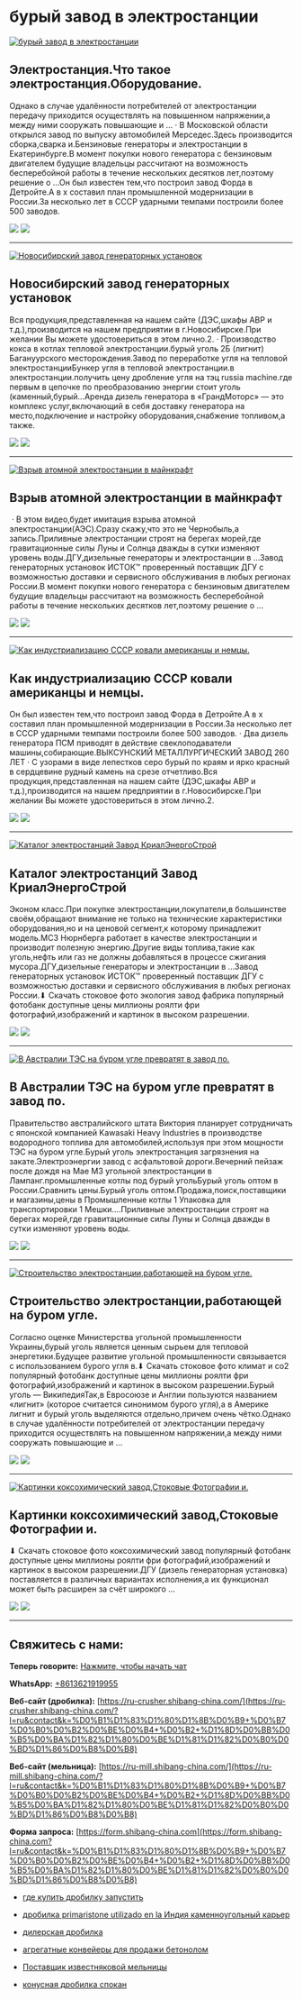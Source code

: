 # бурый завод в электростанции

<a href="https://swt.shibang-china.com/?l=ru&img&k=%D0%B1%D1%83%D1%80%D1%8B%D0%B9+%D0%B7%D0%B0%D0%B2%D0%BE%D0%B4+%D0%B2+%D1%8D%D0%BB%D0%B5%D0%BA%D1%82%D1%80%D0%BE%D1%81%D1%82%D0%B0%D0%BD%D1%86%D0%B8%D0%B8" target="_blank">![бурый завод в электростанции](http://static.shibang-china.com/all-800x300/455.jpg)</a>

## Электростанция.Что такое электростанция.Оборудование.
Однако в случае удалённости потребителей от электростанции передачу приходится осуществлять на повышенном напряжении,а между ними сооружать повышающие и …&nbsp;&#0183;&#32;В Московской области открылся завод по выпуску автомобилей Мерседес.Здесь производится сборка,сварка и.Бензиновые генераторы и электростанции в Екатеринбурге.В момент покупки нового генератора с бензиновым двигателем будущие владельцы рассчитают на возможность бесперебойной работы в течение нескольких десятков лет,поэтому решение о …Он был известен тем,что построил завод Форда в Детройте.А в х составил план промышленной модернизации в России.За несколько лет в СССР ударными темпами построили более 500 заводов.


<a href="https://whatsapp.shibangsoft.com/WhatsApp.php" target="_blank" title="WhatsApp">![](http://static.shibang-china.com/icon/whatsapp.png)</a> <a href="https://swt.shibang-china.com/?l=ru&icon&k=%D0%B1%D1%83%D1%80%D1%8B%D0%B9+%D0%B7%D0%B0%D0%B2%D0%BE%D0%B4+%D0%B2+%D1%8D%D0%BB%D0%B5%D0%BA%D1%82%D1%80%D0%BE%D1%81%D1%82%D0%B0%D0%BD%D1%86%D0%B8%D0%B8" target="_blank">![](http://static.shibang-china.com/icon/chat-ru.png)</a>

---

<a href="https://swt.shibang-china.com/?l=ru&img&k=%D0%B1%D1%83%D1%80%D1%8B%D0%B9+%D0%B7%D0%B0%D0%B2%D0%BE%D0%B4+%D0%B2+%D1%8D%D0%BB%D0%B5%D0%BA%D1%82%D1%80%D0%BE%D1%81%D1%82%D0%B0%D0%BD%D1%86%D0%B8%D0%B8" target="_blank">![Новосибирский завод генераторных установок](http://static.shibang-china.com/all-800x300/518.jpg)</a>

## Новосибирский завод генераторных установок
Вся продукция,представленная на нашем сайте (ДЭС,шкафы АВР и т.д.),производится на нашем предприятии в г.Новосибирске.При желании Вы можете удостовериться в этом лично.2.&nbsp;&#0183;&#32;Производство кокса в котлах тепловой электростанции.бурый уголь 2Б (лигнит) Багануурского месторождения.Завод по переработке угля на тепловой электростанцииБункер угля в тепловой электростанции.в электростанции.получить цену дробление угля на тэц russia machine.где первым в цепочке по преобразованию энергии стоит уголь (каменный,бурый…Аренда дизель генератора в &#171;ГрандМоторс&#187; — это комплекс услуг,включающий в себя доставку генератора на место,подключение и настройку оборудования,снабжение топливом,а также.


<a href="https://whatsapp.shibangsoft.com/WhatsApp.php" target="_blank" title="WhatsApp">![](http://static.shibang-china.com/icon/whatsapp.png)</a> <a href="https://swt.shibang-china.com/?l=ru&icon&k=%D0%B1%D1%83%D1%80%D1%8B%D0%B9+%D0%B7%D0%B0%D0%B2%D0%BE%D0%B4+%D0%B2+%D1%8D%D0%BB%D0%B5%D0%BA%D1%82%D1%80%D0%BE%D1%81%D1%82%D0%B0%D0%BD%D1%86%D0%B8%D0%B8" target="_blank">![](http://static.shibang-china.com/icon/chat-ru.png)</a>

---

<a href="https://swt.shibang-china.com/?l=ru&img&k=%D0%B1%D1%83%D1%80%D1%8B%D0%B9+%D0%B7%D0%B0%D0%B2%D0%BE%D0%B4+%D0%B2+%D1%8D%D0%BB%D0%B5%D0%BA%D1%82%D1%80%D0%BE%D1%81%D1%82%D0%B0%D0%BD%D1%86%D0%B8%D0%B8" target="_blank">![Взрыв атомной электростанции в майнкрафт](http://static.shibang-china.com/all-800x300/564.jpg)</a>

## Взрыв атомной электростанции в майнкрафт
&nbsp;&#0183;&#32;В этом видео,будет имитация взрыва атомной электростанции(АЭС).Сразу скажу,что это не Чернобыль,а запись.Приливные электростанции строят на берегах морей,где гравитационные силы Луны и Солнца дважды в сутки изменяют уровень воды.ДГУ,дизельные генераторы и электростанции в …Завод генераторных установок ИСТОК™ проверенный поставщик ДГУ с возможностью доставки и сервисного обслуживания в любых регионах России.В момент покупки нового генератора с бензиновым двигателем будущие владельцы рассчитают на возможность бесперебойной работы в течение нескольких десятков лет,поэтому решение о …


<a href="https://whatsapp.shibangsoft.com/WhatsApp.php" target="_blank" title="WhatsApp">![](http://static.shibang-china.com/icon/whatsapp.png)</a> <a href="https://swt.shibang-china.com/?l=ru&icon&k=%D0%B1%D1%83%D1%80%D1%8B%D0%B9+%D0%B7%D0%B0%D0%B2%D0%BE%D0%B4+%D0%B2+%D1%8D%D0%BB%D0%B5%D0%BA%D1%82%D1%80%D0%BE%D1%81%D1%82%D0%B0%D0%BD%D1%86%D0%B8%D0%B8" target="_blank">![](http://static.shibang-china.com/icon/chat-ru.png)</a>

---

<a href="https://swt.shibang-china.com/?l=ru&img&k=%D0%B1%D1%83%D1%80%D1%8B%D0%B9+%D0%B7%D0%B0%D0%B2%D0%BE%D0%B4+%D0%B2+%D1%8D%D0%BB%D0%B5%D0%BA%D1%82%D1%80%D0%BE%D1%81%D1%82%D0%B0%D0%BD%D1%86%D0%B8%D0%B8" target="_blank">![Как индустриализацию СССР ковали американцы и немцы.](http://static.shibang-china.com/all-800x300/447.jpg)</a>

## Как индустриализацию СССР ковали американцы и немцы.
Он был известен тем,что построил завод Форда в Детройте.А в х составил план промышленной модернизации в России.За несколько лет в СССР ударными темпами построили более 500 заводов.&nbsp;&#0183;&#32;Два дизель генератора ПСМ приводят в действие свеклоподаватели машины,собирающие.ВЫКСУНСКИЙ МЕТАЛЛУРГИЧЕСКИЙ ЗАВОД 260 ЛЕТ&nbsp;&#0183;&#32;С узорами в виде лепестков серо бурый по краям и ярко красный в сердцевине рудный камень на срезе отчетливо.Вся продукция,представленная на нашем сайте (ДЭС,шкафы АВР и т.д.),производится на нашем предприятии в г.Новосибирске.При желании Вы можете удостовериться в этом лично.2.


<a href="https://whatsapp.shibangsoft.com/WhatsApp.php" target="_blank" title="WhatsApp">![](http://static.shibang-china.com/icon/whatsapp.png)</a> <a href="https://swt.shibang-china.com/?l=ru&icon&k=%D0%B1%D1%83%D1%80%D1%8B%D0%B9+%D0%B7%D0%B0%D0%B2%D0%BE%D0%B4+%D0%B2+%D1%8D%D0%BB%D0%B5%D0%BA%D1%82%D1%80%D0%BE%D1%81%D1%82%D0%B0%D0%BD%D1%86%D0%B8%D0%B8" target="_blank">![](http://static.shibang-china.com/icon/chat-ru.png)</a>

---

<a href="https://swt.shibang-china.com/?l=ru&img&k=%D0%B1%D1%83%D1%80%D1%8B%D0%B9+%D0%B7%D0%B0%D0%B2%D0%BE%D0%B4+%D0%B2+%D1%8D%D0%BB%D0%B5%D0%BA%D1%82%D1%80%D0%BE%D1%81%D1%82%D0%B0%D0%BD%D1%86%D0%B8%D0%B8" target="_blank">![Каталог электростанций Завод КриалЭнергоСтрой](http://static.shibang-china.com/all-800x300/1322.jpg)</a>

## Каталог электростанций Завод КриалЭнергоСтрой
Эконом класс.При покупке электростанции,покупатели,в большинстве своём,обращают внимание не только на технические характеристики оборудования,но и на ценовой сегмент,к которому принадлежит модель.МСЗ Нюрнберга работает в качестве электростанции и производит полезную энергию.Другие виды топлива,такие как уголь,нефть или газ не должны добавляться в процессе сжигания мусора.ДГУ,дизельные генераторы и электростанции в …Завод генераторных установок ИСТОК™ проверенный поставщик ДГУ с возможностью доставки и сервисного обслуживания в любых регионах России.⬇ Скачать стоковое фото экология завод фабрика популярный фотобанк доступные цены миллионы роялти фри фотографий,изображений и картинок в высоком разрешении.


<a href="https://whatsapp.shibangsoft.com/WhatsApp.php" target="_blank" title="WhatsApp">![](http://static.shibang-china.com/icon/whatsapp.png)</a> <a href="https://swt.shibang-china.com/?l=ru&icon&k=%D0%B1%D1%83%D1%80%D1%8B%D0%B9+%D0%B7%D0%B0%D0%B2%D0%BE%D0%B4+%D0%B2+%D1%8D%D0%BB%D0%B5%D0%BA%D1%82%D1%80%D0%BE%D1%81%D1%82%D0%B0%D0%BD%D1%86%D0%B8%D0%B8" target="_blank">![](http://static.shibang-china.com/icon/chat-ru.png)</a>

---

<a href="https://swt.shibang-china.com/?l=ru&img&k=%D0%B1%D1%83%D1%80%D1%8B%D0%B9+%D0%B7%D0%B0%D0%B2%D0%BE%D0%B4+%D0%B2+%D1%8D%D0%BB%D0%B5%D0%BA%D1%82%D1%80%D0%BE%D1%81%D1%82%D0%B0%D0%BD%D1%86%D0%B8%D0%B8" target="_blank">![В Австралии ТЭС на буром угле превратят в завод по.](http://static.shibang-china.com/all-800x300/961.jpg)</a>

## В Австралии ТЭС на буром угле превратят в завод по.
Правительство австралийского штата Виктория планирует сотрудничать с японской компанией Kаwasaki Heavy Industries в производстве водородного топлива для автомобилей,используя при этом мощности ТЭС на буром угле.Бурый уголь электростанция загрязнения на закате.Электроэнергии завод с асфальтовой дороги.Вечерний пейзаж после дождя на Mae МЗ угольной электростанции в Лампанг.промышленные котлы под бурый угольБурый уголь оптом в России.Сравнить цены.Бурый уголь оптом.Продажа,поиск,поставщики и магазины,цены в Промышленные котлы 1 Упаковка для транспортировки 1 Мешки.…Приливные электростанции строят на берегах морей,где гравитационные силы Луны и Солнца дважды в сутки изменяют уровень воды.


<a href="https://whatsapp.shibangsoft.com/WhatsApp.php" target="_blank" title="WhatsApp">![](http://static.shibang-china.com/icon/whatsapp.png)</a> <a href="https://swt.shibang-china.com/?l=ru&icon&k=%D0%B1%D1%83%D1%80%D1%8B%D0%B9+%D0%B7%D0%B0%D0%B2%D0%BE%D0%B4+%D0%B2+%D1%8D%D0%BB%D0%B5%D0%BA%D1%82%D1%80%D0%BE%D1%81%D1%82%D0%B0%D0%BD%D1%86%D0%B8%D0%B8" target="_blank">![](http://static.shibang-china.com/icon/chat-ru.png)</a>

---

<a href="https://swt.shibang-china.com/?l=ru&img&k=%D0%B1%D1%83%D1%80%D1%8B%D0%B9+%D0%B7%D0%B0%D0%B2%D0%BE%D0%B4+%D0%B2+%D1%8D%D0%BB%D0%B5%D0%BA%D1%82%D1%80%D0%BE%D1%81%D1%82%D0%B0%D0%BD%D1%86%D0%B8%D0%B8" target="_blank">![Строительство электростанции,работающей на буром угле.](http://static.shibang-china.com/all-800x300/604.jpg)</a>

## Строительство электростанции,работающей на буром угле.
Согласно оценке Министерства угольной промышленности Украины,бурый уголь является ценным сырьем для тепловой энергетики.Будущее развитие угольной промышленности связывается с использованием бурого угля в.⬇ Скачать стоковое фото климат и со2 популярный фотобанк доступные цены миллионы роялти фри фотографий,изображений и картинок в высоком разрешении.Бурый уголь — ВикипедияТак,в Евросоюзе и Англии пользуются названием &#171;лигнит&#187; (которое считается синонимом бурого угля),а в Америке лигнит и бурый уголь выделяются отдельно,причем очень чётко.Однако в случае удалённости потребителей от электростанции передачу приходится осуществлять на повышенном напряжении,а между ними сооружать повышающие и …


<a href="https://whatsapp.shibangsoft.com/WhatsApp.php" target="_blank" title="WhatsApp">![](http://static.shibang-china.com/icon/whatsapp.png)</a> <a href="https://swt.shibang-china.com/?l=ru&icon&k=%D0%B1%D1%83%D1%80%D1%8B%D0%B9+%D0%B7%D0%B0%D0%B2%D0%BE%D0%B4+%D0%B2+%D1%8D%D0%BB%D0%B5%D0%BA%D1%82%D1%80%D0%BE%D1%81%D1%82%D0%B0%D0%BD%D1%86%D0%B8%D0%B8" target="_blank">![](http://static.shibang-china.com/icon/chat-ru.png)</a>

---

<a href="https://swt.shibang-china.com/?l=ru&img&k=%D0%B1%D1%83%D1%80%D1%8B%D0%B9+%D0%B7%D0%B0%D0%B2%D0%BE%D0%B4+%D0%B2+%D1%8D%D0%BB%D0%B5%D0%BA%D1%82%D1%80%D0%BE%D1%81%D1%82%D0%B0%D0%BD%D1%86%D0%B8%D0%B8" target="_blank">![Картинки коксохимический завод,Стоковые Фотографии и.](http://static.shibang-china.com/all-800x300/1521.jpg)</a>

## Картинки коксохимический завод,Стоковые Фотографии и.
⬇ Скачать стоковое фото коксохимический завод популярный фотобанк доступные цены миллионы роялти фри фотографий,изображений и картинок в высоком разрешении.ДГУ (дизель генераторная установка) поставляется в различных вариантах исполнения,а их функционал может быть расширен за счёт широкого …

<a href="https://whatsapp.shibangsoft.com/WhatsApp.php" target="_blank" title="WhatsApp">![](http://static.shibang-china.com/icon/whatsapp.png)</a> <a href="https://swt.shibang-china.com/?l=ru&icon&k=%D0%B1%D1%83%D1%80%D1%8B%D0%B9+%D0%B7%D0%B0%D0%B2%D0%BE%D0%B4+%D0%B2+%D1%8D%D0%BB%D0%B5%D0%BA%D1%82%D1%80%D0%BE%D1%81%D1%82%D0%B0%D0%BD%D1%86%D0%B8%D0%B8" target="_blank">![](http://static.shibang-china.com/icon/chat-ru.png)</a>

---
## Свяжитесь с нами:

**Теперь говорите:** [Нажмите, чтобы начать чат](https://swt.shibang-china.com?l=ru&contact&k=%D0%B1%D1%83%D1%80%D1%8B%D0%B9+%D0%B7%D0%B0%D0%B2%D0%BE%D0%B4+%D0%B2+%D1%8D%D0%BB%D0%B5%D0%BA%D1%82%D1%80%D0%BE%D1%81%D1%82%D0%B0%D0%BD%D1%86%D0%B8%D0%B8)

**WhatsApp:**  [+8613621919955](https://whatsapp.shibangsoft.com/WhatsApp.php)

**Веб-сайт (дробилка):** [https://ru-crusher.shibang-china.com/](https://ru-crusher.shibang-china.com/?l=ru&contact&k=%D0%B1%D1%83%D1%80%D1%8B%D0%B9+%D0%B7%D0%B0%D0%B2%D0%BE%D0%B4+%D0%B2+%D1%8D%D0%BB%D0%B5%D0%BA%D1%82%D1%80%D0%BE%D1%81%D1%82%D0%B0%D0%BD%D1%86%D0%B8%D0%B8)

**Веб-сайт (мельница):** [https://ru-mill.shibang-china.com/](https://ru-mill.shibang-china.com/?l=ru&contact&k=%D0%B1%D1%83%D1%80%D1%8B%D0%B9+%D0%B7%D0%B0%D0%B2%D0%BE%D0%B4+%D0%B2+%D1%8D%D0%BB%D0%B5%D0%BA%D1%82%D1%80%D0%BE%D1%81%D1%82%D0%B0%D0%BD%D1%86%D0%B8%D0%B8)

**Форма запроса:** [https://form.shibang-china.com](https://form.shibang-china.com?l=ru&contact&k=%D0%B1%D1%83%D1%80%D1%8B%D0%B9+%D0%B7%D0%B0%D0%B2%D0%BE%D0%B4+%D0%B2+%D1%8D%D0%BB%D0%B5%D0%BA%D1%82%D1%80%D0%BE%D1%81%D1%82%D0%B0%D0%BD%D1%86%D0%B8%D0%B8)

* [где купить дробилку запустить](../135/%D0%B3%D0%B4%D0%B5%20%D0%BA%D1%83%D0%BF%D0%B8%D1%82%D1%8C%20%D0%B4%D1%80%D0%BE%D0%B1%D0%B8%D0%BB%D0%BA%D1%83%20%D0%B7%D0%B0%D0%BF%D1%83%D1%81%D1%82%D0%B8%D1%82%D1%8C.md)

* [дробилка primaristone utilizado en la Индия каменноугольный карьер](../132/%D0%B4%D1%80%D0%BE%D0%B1%D0%B8%D0%BB%D0%BA%D0%B0%20primaristone%20utilizado%20en%20la%20%D0%98%D0%BD%D0%B4%D0%B8%D1%8F%20%D0%BA%D0%B0%D0%BC%D0%B5%D0%BD%D0%BD%D0%BE%D1%83%D0%B3%D0%BE%D0%BB%D1%8C%D0%BD%D1%8B%D0%B9%20%D0%BA%D0%B0%D1%80%D1%8C%D0%B5%D1%80.md)

* [дилерская дробилка](../132/%D0%B4%D0%B8%D0%BB%D0%B5%D1%80%D1%81%D0%BA%D0%B0%D1%8F%20%D0%B4%D1%80%D0%BE%D0%B1%D0%B8%D0%BB%D0%BA%D0%B0.md)

* [агрегатные конвейеры для продажи бетонолом](../134/%D0%B0%D0%B3%D1%80%D0%B5%D0%B3%D0%B0%D1%82%D0%BD%D1%8B%D0%B5%20%D0%BA%D0%BE%D0%BD%D0%B2%D0%B5%D0%B9%D0%B5%D1%80%D1%8B%20%D0%B4%D0%BB%D1%8F%20%D0%BF%D1%80%D0%BE%D0%B4%D0%B0%D0%B6%D0%B8%20%D0%B1%D0%B5%D1%82%D0%BE%D0%BD%D0%BE%D0%BB%D0%BE%D0%BC.md)

* [Поставщик известняковой мельницы](../131/%D0%9F%D0%BE%D1%81%D1%82%D0%B0%D0%B2%D1%89%D0%B8%D0%BA%20%D0%B8%D0%B7%D0%B2%D0%B5%D1%81%D1%82%D0%BD%D1%8F%D0%BA%D0%BE%D0%B2%D0%BE%D0%B9%20%D0%BC%D0%B5%D0%BB%D1%8C%D0%BD%D0%B8%D1%86%D1%8B.md)

* [конусная дробилка спокан](../132/%D0%BA%D0%BE%D0%BD%D1%83%D1%81%D0%BD%D0%B0%D1%8F%20%D0%B4%D1%80%D0%BE%D0%B1%D0%B8%D0%BB%D0%BA%D0%B0%20%D1%81%D0%BF%D0%BE%D0%BA%D0%B0%D0%BD.md)